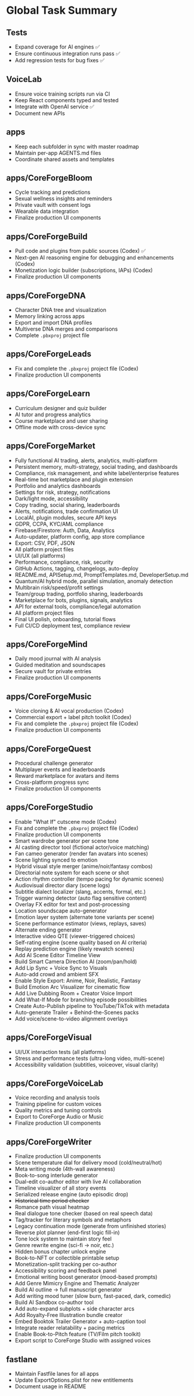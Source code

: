 # Global Task Summary

## Tests
- Expand coverage for AI engines ✅
- Ensure continuous integration runs pass ✅
- Add regression tests for bug fixes ✅

## VoiceLab
- Ensure voice training scripts run via CI
- Keep React components typed and tested
- Integrate with OpenAI service ✅
- Document new APIs

## apps
- Keep each subfolder in sync with master roadmap
- Maintain per-app AGENTS.md files
- Coordinate shared assets and templates

## apps/CoreForgeBloom
- Cycle tracking and predictions
- Sexual wellness insights and reminders
- Private vault with consent logs
- Wearable data integration
- Finalize production UI components

## apps/CoreForgeBuild
- Pull code and plugins from public sources (Codex) ✅
- Next-gen AI reasoning engine for debugging and enhancements (Codex)
- Monetization logic builder (subscriptions, IAPs) (Codex)
- Finalize production UI components

## apps/CoreForgeDNA
- Character DNA tree and visualization
- Memory linking across apps
- Export and import DNA profiles
- Multiverse DNA merges and comparisons
- Complete `.pbxproj` project file

## apps/CoreForgeLeads
- Fix and complete the `.pbxproj` project file (Codex)
- Finalize production UI components

## apps/CoreForgeLearn
- Curriculum designer and quiz builder
- AI tutor and progress analytics
- Course marketplace and user sharing
- Offline mode with cross-device sync

## apps/CoreForgeMarket
- Fully functional AI trading, alerts, analytics, multi-platform
- Persistent memory, multi-strategy, social trading, and dashboards
- Compliance, risk management, and white label/enterprise features
- Real-time bot marketplace and plugin extension
- Portfolio and analytics dashboards
- Settings for risk, strategy, notifications
- Dark/light mode, accessibility
- Copy trading, social sharing, leaderboards
- Alerts, notifications, trade confirmation UI
- LocalAI, plugin modules, secure API keys
- GDPR, CCPA, KYC/AML compliance
- Firebase/Firestore: Auth, Data, Analytics
- Auto-updater, platform config, app store compliance
- Export: CSV, PDF, JSON
- All platform project files
- UI/UX (all platforms)
- Performance, compliance, risk, security
- GitHub Actions, tagging, changelogs, auto-deploy
- README.md, APISetup.md, PromptTemplates.md, DeveloperSetup.md
- Quantum/AI hybrid mode, parallel simulation, anomaly detection
- Multibrain risk/speed/profit settings
- Team/group trading, portfolio sharing, leaderboards
- Marketplace for bots, plugins, signals, analytics
- API for external tools, compliance/legal automation
- All platform project files
- Final UI polish, onboarding, tutorial flows
- Full CI/CD deployment test, compliance review

## apps/CoreForgeMind
- Daily mood journal with AI analysis
- Guided meditation and soundscapes
- Secure vault for private entries
- Finalize production UI components

## apps/CoreForgeMusic
- Voice cloning & AI vocal production (Codex)
- Commercial export + label pitch toolkit (Codex)
- Fix and complete the `.pbxproj` project file (Codex)
- Finalize production UI components

## apps/CoreForgeQuest
- Procedural challenge generator
- Multiplayer events and leaderboards
- Reward marketplace for avatars and items
- Cross-platform progress sync
- Finalize production UI components

## apps/CoreForgeStudio
- Enable "What If" cutscene mode (Codex)
- Fix and complete the `.pbxproj` project file (Codex)
- Finalize production UI components
- Smart wardrobe generator per scene tone
- AI casting director tool (fictional actor/voice matching)
- Fan cameo generator (render fan avatars into scenes)
- Scene lighting synced to emotion
- Hybrid visual style merger (anime/noir/fantasy combos)
- Directorial note system for each scene or shot
- Action rhythm controller (tempo pacing for dynamic scenes)
- Audiovisual director diary (scene logs)
- Subtitle dialect localizer (slang, accents, formal, etc.)
- Trigger warning detector (auto flag sensitive content)
- Overlay FX editor for text and post-processing
- Location soundscape auto-generator
- Emotion layer system (alternate tone variants per scene)
- Scene performance estimator (views, replays, saves)
- Alternate ending generator
- Interactive video QTE (viewer-triggered choices)
- Self-rating engine (scene quality based on AI criteria)
- Replay prediction engine (likely rewatch scenes)
- Add AI Scene Editor Timeline View
- Build Smart Camera Direction AI (zoom/pan/hold)
- Add Lip Sync + Voice Sync to Visuals
- Auto-add crowd and ambient SFX
- Enable Style Export: Anime, Noir, Realistic, Fantasy
- Build Emotion Arc Visualizer for cinematic flow
- Add Live Dubbing Room + Creator Voice Import
- Add What-If Mode for branching episode possibilities
- Create Auto-Publish pipeline to YouTube/TikTok with metadata
- Auto-generate Trailer + Behind-the-Scenes packs
- Add voice/scene-to-video alignment overlays

## apps/CoreForgeVisual
- UI/UX interaction tests (all platforms)
- Stress and performance tests (ultra-long video, multi-scene)
- Accessibility validation (subtitles, voiceover, visual clarity)

## apps/CoreForgeVoiceLab
- Voice recording and analysis tools
- Training pipeline for custom voices
- Quality metrics and tuning controls
- Export to CoreForge Audio or Music
- Finalize production UI components

## apps/CoreForgeWriter
- Finalize production UI components
- Scene temperature dial for delivery mood (cold/neutral/hot)
- Meta writing mode (4th-wall awareness)
- Book-to-song interlude generator
- Dual-edit co-author editor with live AI collaboration
- Timeline visualizer of all story events
- Serialized release engine (auto episodic drop)
- ~~Historical time period checker~~
- Romance path visual heatmap
- Real dialogue tone checker (based on real speech data)
- Tag/tracker for literary symbols and metaphors
- Legacy continuation mode (generate from unfinished stories)
- Reverse plot planner (end-first logic fill-in)
- Tone lock system to maintain story feel
- Genre rewrite engine (sci-fi → noir, etc.)
- Hidden bonus chapter unlock engine
- Book-to-NFT or collectible printable setup
- Monetization-split tracking per co-author
- Accessibility scoring and feedback panel
- Emotional writing boost generator (mood-based prompts)
- Add Genre Mimicry Engine and Thematic Analyzer
- Build AI outline → full manuscript generator
- Add writing mood tuner (slow burn, fast-paced, dark, comedic)
- Build AI Sandbox co-author tool
- Add auto-expand subplots + side character arcs
- Add Royalty-Free Illustration bundle creator
- Embed Booktok Trailer Generator + auto-caption tool
- Integrate reader relatability + pacing metrics
- Enable Book-to-Pitch feature (TV/Film pitch toolkit)
- Export script to CoreForge Studio with assigned voices

## fastlane
- Maintain Fastfile lanes for all apps
- Update ExportOptions.plist for new entitlements
- Document usage in README

